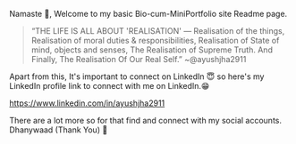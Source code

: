 Namaste 🙏,
Welcome to my basic Bio-cum-MiniPortfolio site Readme page.

>“THE LIFE IS ALL ABOUT 'REALISATION' — Realisation of the things, Realisation of moral duties & responsibilities, Realisation of State of mind, objects and senses, The Realisation of Supreme Truth. And Finally, The Realisation Of Our Real Self.”
~@ayushjha2911




Apart from this,
It's important to connect on LinkedIn 😇 so here's my LinkedIn profile link to connect with me on LinkedIn.😁

https://www.linkedin.com/in/ayushjha2911


There are a lot more so for that find and connect with my social accounts.
Dhanywaad (Thank You) 🙏
